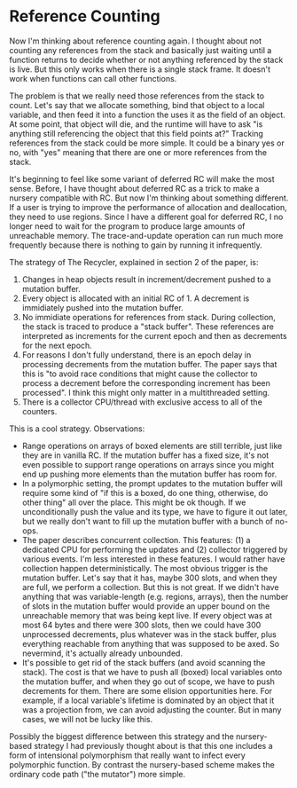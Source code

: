 # Reference Counting

Now I'm thinking about reference counting again. I thought about not
counting any references from the stack and basically just waiting until
a function returns to decide whether or not anything referenced by the
stack is live. But this only works when there is a single stack frame.
It doesn't work when functions can call other functions.

The problem is that we really need those references from the stack to
count. Let's say that we allocate something, bind that object to a
local variable, and then feed it into a function the uses it as the
field of an object. At some point, that object will die, and the runtime
will have to ask "is anything still referencing the object that this field
points at?" Tracking references from the stack could be more simple. It
could be a binary yes or no, with "yes" meaning that there are one or more
references from the stack.

It's beginning to feel like some variant of deferred RC will make the
most sense. Before, I have thought about deferred RC as a trick to make
a nursery compatible with RC. But now I'm thinking about something different.
If a user is trying to improve the performance of allocation and deallocation,
they need to use regions. Since I have a different goal for deferred RC,
I no longer need to wait for the program to produce large amounts of
unreachable memory. The trace-and-update operation can run much more frequently
because there is nothing to gain by running it infrequently.

The strategy of The Recycler, explained in section 2 of the paper, is:

1. Changes in heap objects result in increment/decrement pushed to a
   mutation buffer.
2. Every object is allocated with an initial RC of 1. A decrement is
   immidiately pushed into the mutation buffer.
3. No immidiate operations for references from stack. During collection,
   the stack is traced to produce a "stack buffer". These references are
   interpreted as increments for the current epoch and then as decrements
   for the next epoch. 
4. For reasons I don't fully understand, there is an epoch delay in processing
   decrements from the mutation buffer. The paper says that this is "to avoid
   race conditions that might cause the collector to process a decrement
   before the corresponding increment has been processed". I think this might
   only matter in a multithreaded setting.
5. There is a collector CPU/thread with exclusive access to all of the
   counters.

This is a cool strategy. Observations:

* Range operations on arrays of boxed elements are still terrible, just like
  they are in vanilla RC. If the mutation buffer has a fixed size, it's not
  even possible to support range operations on arrays since you might end up
  pushing more elements than the mutation buffer has room for.
* In a polymorphic setting, the prompt updates to the mutation buffer will
  require some kind of "if this is a boxed, do one thing, otherwise, do other
  thing" all over the place. This might be ok though. If we unconditionally
  push the value and its type, we have to figure it out later, but we really
  don't want to fill up the mutation buffer with a bunch of no-ops.
* The paper describes concurrent collection. This features: (1) a dedicated CPU
  for performing the updates and (2) collector triggered by various events.
  I'm less interested in these features. I would rather have collection happen
  deterministically. The most obvious trigger is the mutation buffer. Let's
  say that it has, maybe 300 slots, and when they are full, we perform a
  collection. But this is not great. If we didn't have anything that was
  variable-length (e.g. regions, arrays), then the number of slots in the
  mutation buffer would provide an upper bound on the unreachable memory
  that was being kept live. If every object was at most 64 bytes and there
  were 300 slots, then we could have 300 unprocessed decrements, plus whatever
  was in the stack buffer, plus everything reachable from anything that was
  supposed to be axed. So nevermind, it's actually already unbounded.
* It's possible to get rid of the stack buffers (and avoid scanning the stack).
  The cost is that we have to push all (boxed) local variables onto the
  mutation buffer, and when they go out of scope, we have to push decrements
  for them. There are some elision opportunities here. For example, if a
  local variable's lifetime is dominated by an object that it was a projection
  from, we can avoid adjusting the counter. But in many cases, we will not
  be lucky like this.

Possibly the biggest difference between this strategy and the nursery-based
strategy I had previously thought about is that this one includes a form of
intensional polymorphism that really want to infect every polymorphic function.
By contrast the nursery-based scheme makes the ordinary code path
("the mutator") more simple. 
